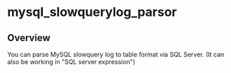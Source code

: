 # mysql_slowquerylog_parsor

## Overview

You can parse MySQL slowquery log to table format via SQL Server.
(It can also be working in "SQL server expression")


